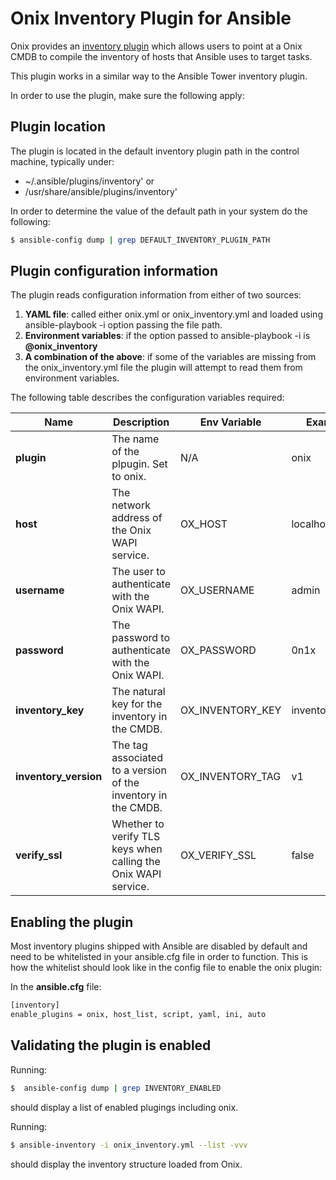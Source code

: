 # Onix Inventory Plugin for Ansible

Onix provides an [inventory plugin](./onix.py) which allows users to point at a Onix CMDB to compile the inventory of 
hosts that Ansible uses to target tasks.

This plugin works in a similar way to the Ansible Tower inventory plugin.

In order to use the plugin, make sure the following apply:

## Plugin location

The plugin is located in the default inventory plugin path in the control machine, typically under:
 - ~/.ansible/plugins/inventory' or
 - /usr/share/ansible/plugins/inventory'
 
 In order to determine the value of the default path in your system do the following:
 
```bash
$ ansible-config dump | grep DEFAULT_INVENTORY_PLUGIN_PATH
```

## Plugin configuration information

The plugin reads configuration information from either of two sources:

1. **YAML file**: called either onix.yml or onix_inventory.yml and loaded using ansible-playbook -i option passing the file path.
2. **Environment variables**: if the option passed to ansible-playbook -i is **@onix_inventory**
3. **A combination of the above**: if some of the variables are missing from the onix_inventory.yml file the plugin will attempt
to read them from environment variables.

The following table describes the configuration variables required:

|Name | Description | Env Variable | Example |
|---|---|---|---|
|**plugin**| The name of the plpugin. Set to onix.| N/A| onix
|**host**| The network address of the Onix WAPI service. | OX_HOST | localhost:8080 |
|**username**| The user to authenticate with the Onix WAPI. | OX_USERNAME| admin |
|**password**| The password to authenticate with the Onix WAPI. | OX_PASSWORD | 0n1x |
|**inventory_key**| The natural key for the inventory in the CMDB. | OX_INVENTORY_KEY | inventory_01 |
|**inventory_version**| The tag associated to a version of the inventory in the CMDB. | OX_INVENTORY_TAG | v1 |
|**verify_ssl**| Whether to verify TLS keys when calling the Onix WAPI service. | OX_VERIFY_SSL | false |

## Enabling the plugin

Most inventory plugins shipped with Ansible are disabled by default and need to be whitelisted in your ansible.cfg file 
in order to function. This is how the whitelist should look like in the config file to enable the onix plugin:

In the **ansible.cfg** file:
```bash
[inventory]
enable_plugins = onix, host_list, script, yaml, ini, auto
```

## Validating the plugin is enabled

Running: 
```bash
$  ansible-config dump | grep INVENTORY_ENABLED
```
should display a list of enabled plugings including onix.

Running:
```bash
$ ansible-inventory -i onix_inventory.yml --list -vvv
```
should display the inventory structure loaded from Onix.
